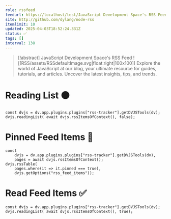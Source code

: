 ```yaml
---
role: rssfeed
feedurl: https://localhost/test/JavaScript Development Space's RSS Feed/feed.xml
site: http://github.com/dylang/node-rss
itemlimit: 10
updated: 2025-04-03T18:52:24.331Z
status: ✅
tags: []
interval: 138
---
```

> [!abstract] JavaScript Development Space's RSS Feed
> ![[RSS/assets/RSSdefaultImage.svg|float:right|100x100]] Explore the world of JavaScript at our blog, your ultimate resource for guides, tutorials, and articles. Uncover the latest insights, tips, and trends.

# Reading List ⚫

~~~dataviewjs
const dvjs = dv.app.plugins.plugins["rss-tracker"].getDVJSTools(dv);
dvjs.readingList( await dvjs.rssItemsOfContext(), false);
~~~

# Pinned Feed Items 📍

~~~dataviewjs
const
	dvjs = dv.app.plugins.plugins["rss-tracker"].getDVJSTools(dv),
	pages = await dvjs.rssItemsOfContext();
dvjs.rssTable(
	pages.where(it => it.pinned === true),
	dvjs.getOptions("rss_feed_items"));
~~~

# Read Feed Items ✅

~~~dataviewjs
const dvjs = dv.app.plugins.plugins["rss-tracker"].getDVJSTools(dv);
dvjs.readingList( await dvjs.rssItemsOfContext(), true);
~~~